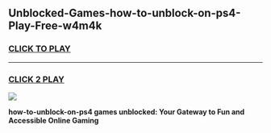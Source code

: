 
## Unblocked-Games-how-to-unblock-on-ps4-Play-Free-w4m4k
<h3>
<a href="https://premium76.site?title=how-to-unblock-on-ps4&ref=18A1">CLICK TO PLAY</a></h3>
<hr>

<h3>
<a href="https://premium76.site?title=how-to-unblock-on-ps4&ref=18A1">CLICK 2 PLAY</a>
  
</h3>

<a href="https://premium76.site?title=how-to-unblock-on-ps4&ref=18A1"><img src="https://clearcache.store/games.png"></a>


**how-to-unblock-on-ps4 games unblocked: Your Gateway to Fun and Accessible Online Gaming**
